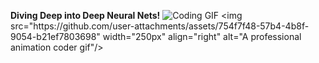 **Diving Deep into Deep Neural Nets!**
![Coding GIF]([https://raw.githubusercontent.com/your-username/your-repo/main/coding.gif](https://github.com/ragitu5552/ragitu5552/blob/master/naruto-run.gif))
<img src="https://github.com/user-attachments/assets/754f7f48-57b4-4b8f-9054-b21ef7803698" width="250px" align="right" alt="A professional animation coder gif"/>
